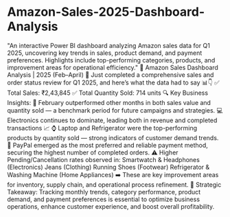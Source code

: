 # Amazon-Sales-2025-Dashboard-Analysis
"An interactive Power BI dashboard analyzing Amazon sales data for Q1 2025, uncovering key trends in sales, product demand, and payment preferences. Highlights include top-performing categories, products, and improvement areas for operational efficiency."
🚀 Amazon Sales Dashboard Analysis | 2025 (Feb–April) 🚀
Just completed a comprehensive sales and order status review for Q1 2025, and here’s what the data had to say 📊👇
✅ Total Sales: ₹2,43,845
 ✅ Total Quantity Sold: 714 units
🔍 Key Business Insights:
📅 February outperformed other months in both sales value and quantity sold — a benchmark period for future campaigns and strategies.
💻 Electronics continues to dominate, leading both in revenue and completed transactions 📈
⌚ Laptop and Refrigerator were the top-performing products by quantity sold — strong indicators of customer demand trends.
💸 PayPal emerged as the most preferred and reliable payment method, securing the highest number of completed orders.
⚠️ Higher Pending/Cancellation rates observed in:
Smartwatch & Headphones (Electronics)
Jeans (Clothing)
Running Shoes (Footwear)
Refrigerator & Washing Machine (Home Appliances)
➡️ These are key improvement areas for inventory, supply chain, and operational process refinement.
📌 Strategic Takeaway:
Tracking monthly trends, category performance, product demand, and payment preferences is essential to optimize business operations, enhance customer experience, and boost overall profitability.

